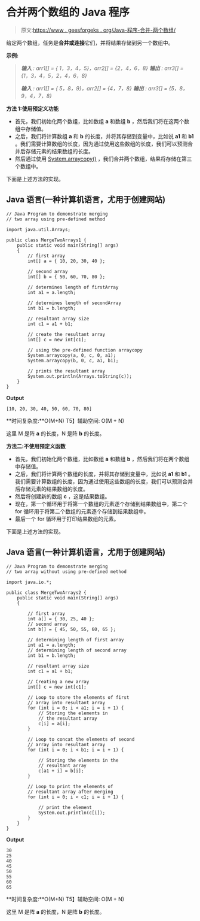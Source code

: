 # 合并两个数组的 Java 程序

> 原文:[https://www . geesforgeks . org/Java-程序-合并-两个数组/](https://www.geeksforgeeks.org/java-program-to-merge-two-arrays/)

给定两个数组，任务是**合并或连接**它们，并将结果存储到另一个数组中。

**示例:**

> ***输入** : arr1[] = { 1，3，4，5}，arr2[] = {2，4，6，8}*
> ***输出** : arr3[] = {1，3，4，5，2，4，6，8}*
> 
> ***输入** : arr1[] = { 5，8，9}，arr2[] = {4，7，8}*
> ***输出** : arr3[] = {5，8，9，4，7，8}*

**方法 1:使用预定义功能**

*   首先，我们初始化两个数组，比如数组 **a** 和数组 **b** ，然后我们将在这两个数组中存储值。
*   之后，我们将计算数组 **a** 和 **b** 的长度，并将其存储到变量中，比如说 **a1** 和 **b1** 。我们需要计算数组的长度，因为通过使用这些数组的长度，我们可以预测合并后存储元素的结果数组的长度。
*   然后通过使用 [System.arraycopy()](https://www.geeksforgeeks.org/system-arraycopy-in-java/) ，我们合并两个数组，结果将存储在第三个数组中。

下面是上述方法的实现。

## Java 语言(一种计算机语言，尤用于创建网站)

```
// Java Program to demonstrate merging
// two array using pre-defined method

import java.util.Arrays;

public class MergeTwoArrays1 {
    public static void main(String[] args)
    {
        // first array
        int[] a = { 10, 20, 30, 40 };

        // second array
        int[] b = { 50, 60, 70, 80 };

        // determines length of firstArray
        int a1 = a.length;

        // determines length of secondArray
        int b1 = b.length;

        // resultant array size
        int c1 = a1 + b1;

        // create the resultant array
        int[] c = new int[c1];

        // using the pre-defined function arraycopy
        System.arraycopy(a, 0, c, 0, a1);
        System.arraycopy(b, 0, c, a1, b1);

        // prints the resultant array
        System.out.println(Arrays.toString(c));
    }
}
```

**Output**

```
[10, 20, 30, 40, 50, 60, 70, 80]
```

**时间复杂度:**O(M+N)
T5】辅助空间: O(M + N)

这里 M 是阵 **a** 的长度，N 是阵 **b** 的长度。

**方法二:不使用预定义函数**

*   首先，我们初始化两个数组，比如数组 **a** 和数组 **b** ，然后我们将在两个数组中存储值。
*   之后，我们将计算两个数组的长度，并将其存储到变量中，比如说 **a1** 和 **b1** 。我们需要计算数组的长度，因为通过使用这些数组的长度，我们可以预测合并后存储元素的结果数组的长度。
*   然后将创建新的数组 **c** ，这是结果数组。
*   现在，第一个循环用于将第一个数组的元素逐个存储到结果数组中，第二个 for 循环用于将第二个数组的元素逐个存储到结果数组中。
*   最后一个 for 循环用于打印结果数组的元素。

下面是上述方法的实现。

## Java 语言(一种计算机语言，尤用于创建网站)

```
// Java Program to demonstrate merging
// two array without using pre-defined method

import java.io.*;

public class MergeTwoArrays2 {
    public static void main(String[] args)
    {

        // first array
        int a[] = { 30, 25, 40 };
        // second array
        int b[] = { 45, 50, 55, 60, 65 };

        // determining length of first array
        int a1 = a.length;
        // determining length of second array
        int b1 = b.length;

        // resultant array size
        int c1 = a1 + b1;

        // Creating a new array
        int[] c = new int[c1];

        // Loop to store the elements of first
        // array into resultant array
        for (int i = 0; i < a1; i = i + 1) {
            // Storing the elements in 
            // the resultant array
            c[i] = a[i];
        }

        // Loop to concat the elements of second 
        // array into resultant array
        for (int i = 0; i < b1; i = i + 1) {

            // Storing the elements in the 
            // resultant array
            c[a1 + i] = b[i];
        }

        // Loop to print the elements of 
        // resultant array after merging
        for (int i = 0; i < c1; i = i + 1) {

            // print the element
            System.out.println(c[i]);
        }
    }
}
```

**Output**

```
30
25
40
45
50
55
60
65

```

**时间复杂度:**O(M+N)
T5】辅助空间: O(M + N)

这里 M 是阵 **a** 的长度，N 是阵 **b** 的长度。